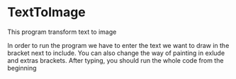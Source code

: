 # TextToImage
This program transform text to image 

In order to run the program we have to enter the text we want to draw in the bracket next to include. You can also change the way of painting in exlude and extras brackets. After typing, you should run the whole code from the beginning
